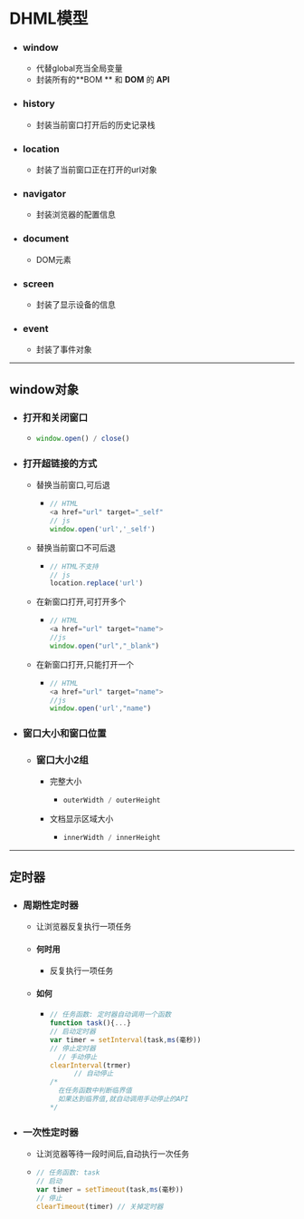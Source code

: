 # DHML模型

- ### window

  - 代替global充当全局变量
  - 封装所有的**BOM ** 和  **DOM**  的  **API**

- ### history

  - 封装当前窗口打开后的历史记录栈

- ### location

  - 封装了当前窗口正在打开的url对象

- ### navigator

  - 封装浏览器的配置信息

- ### document

  - DOM元素

- ### screen

  - 封装了显示设备的信息

- ### event

  - 封装了事件对象

---

## window对象

- ### 打开和关闭窗口

  - ```javascript
    window.open() / close()
    ```

- ### 打开超链接的方式

  - 替换当前窗口,可后退

    - ```javascript
      // HTML
      <a href="url" target="_self"
      // js
      window.open('url','_self')
      ```

  - 替换当前窗口不可后退

    - ```javascript
      // HTML不支持
      // js
      location.replace('url')
      
      ```

  - 在新窗口打开,可打开多个

    - ```javascript
      // HTML 
      <a href="url" target="name">
      //js
      window.open("url","_blank")
      ```

  - 在新窗口打开,只能打开一个

    - ```javascript
      // HTML
      <a href="url" target="name">
      //js
      window.open('url',"name")
      ```

- ### 窗口大小和窗口位置

  - ### 窗口大小2组

    - 完整大小

      - ```java
        outerWidth / outerHeight
        ```

    - 文档显示区域大小

      - ```javascript
        innerWidth / innerHeight
        ```

---

## 定时器

- ### 周期性定时器

  - 让浏览器反复执行一项任务

  - #### 何时用

    - 反复执行一项任务

  - #### 如何

    - ```javascript
      // 任务函数: 定时器自动调用一个函数
      function task(){...}
      // 启动定时器
      var timer = setInterval(task,ms(毫秒))
      // 停止定时器
      	// 手动停止
      clearInterval(trmer)
         	// 自动停止
      /*
      	在任务函数中判断临界值
      	如果达到临界值,就自动调用手动停止的API
      */
      ```

- ### 一次性定时器

  - 让浏览器等待一段时间后,自动执行一次任务

  - ```javascript
    // 任务函数: task
    // 启动
    var timer = setTimeout(task,ms(毫秒))
    // 停止
    clearTimeout(timer) // 关掉定时器
    ```


